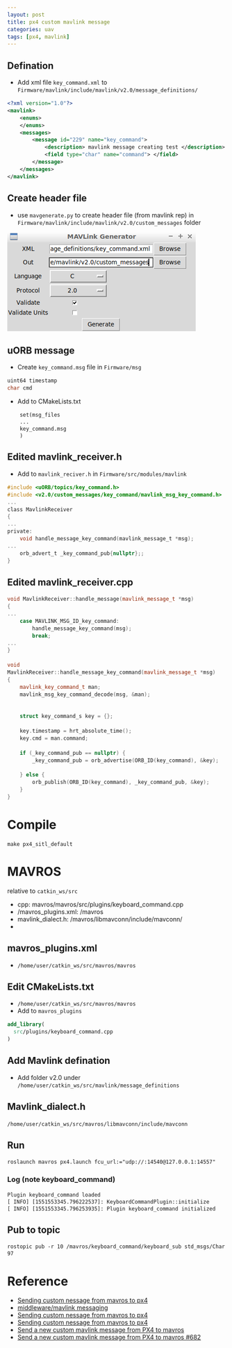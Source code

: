 ```yaml
---
layout: post
title: px4 custom mavlink message
categories: uav
tags: [px4, mavlink]
---
```

## Defination
- Add xml file `key_command.xml` to  `Firmware/mavlink/include/mavlink/v2.0/message_definitions/`

```xml
<?xml version="1.0"?>
<mavlink>
    <enums>
    </enums>
    <messages>
        <message id="229" name="key_command">
            <description> mavlink message creating test </description>
            <field type="char" name="command"> </field>
        </message>
    </messages>
</mavlink>
```

## Create header file
- use `mavgenerate.py` to create header file (from mavlink rep) in `Firmware/mavlink/include/mavlink/v2.0/custom_messages` folder

![](2019-02-28-02-05-06.png)

## uORB message
- Create `key_command.msg` file in `Firmware/msg`
```c
uint64 timestamp
char cmd
```
- Add to CMakeLists.txt
```
    set(msg_files
    ...
    key_command.msg
	)
```

## Edited mavlink_receiver.h
- Add to `mavlink_reciver.h` in `Firmware/src/modules/mavlink`

```c
#include <uORB/topics/key_command.h>
#include <v2.0/custom_messages/key_command/mavlink_msg_key_command.h>
...
class MavlinkReceiver
{
...
private:
    void handle_message_key_command(mavlink_message_t *msg);
...
    orb_advert_t _key_command_pub{nullptr};;
}
```
## Edited mavlink_receiver.cpp
```cpp
void MavlinkReceiver::handle_message(mavlink_message_t *msg)
{
...
    case MAVLINK_MSG_ID_key_command:
        handle_message_key_command(msg);
        break;
...
}

void
MavlinkReceiver::handle_message_key_command(mavlink_message_t *msg)
{
    mavlink_key_command_t man;
    mavlink_msg_key_command_decode(msg, &man);


    struct key_command_s key = {};

    key.timestamp = hrt_absolute_time();
    key.cmd = man.command;

    if (_key_command_pub == nullptr) {
        _key_command_pub = orb_advertise(ORB_ID(key_command), &key);

    } else {
        orb_publish(ORB_ID(key_command), _key_command_pub, &key);
    }
}
```

# Compile
```
make px4_sitl_default
```

# MAVROS
relative to `catkin_ws/src`
- cpp: mavros/mavros/src/plugins/keyboard_command.cpp
- /mavros_plugins.xml: /mavros
- mavlink_dialect.h: /mavros/libmavconn/include/mavconn/
- 
## mavros_plugins.xml
- `/home/user/catkin_ws/src/mavros/mavros`

## Edit CMakeLists.txt
- `/home/user/catkin_ws/src/mavros/mavros`
- Add to `mavros_plugins`
```cmake
add_library( 
  src/plugins/keyboard_command.cpp
)
```

## Add Mavlink defination
- Add folder v2.0 under `/home/user/catkin_ws/src/mavlink/message_definitions`

##  Mavlink_dialect.h
`/home/user/catkin_ws/src/mavros/libmavconn/include/mavconn`

## Run
```
roslaunch mavros px4.launch fcu_url:="udp://:14540@127.0.0.1:14557"
```

### Log (note keyboard_command)
```
Plugin keyboard_command loaded
[ INFO] [1551553345.796222537]: KeyboardCommandPlugin::initialize
[ INFO] [1551553345.796253935]: Plugin keyboard_command initialized

```

## Pub to topic
```
rostopic pub -r 10 /mavros/keyboard_command/keyboard_sub std_msgs/Char 97
```

# Reference
- [Sending custom nessage from mavros to px4](https://github.com/mavlink/mavros/issues/781)
- [middleware/mavlink messaging](https://dev.px4.io/en/middleware/mavlink.html)
- [Sending custom nessage from mavros to px4](https://github.com/mavlink/mavros/issues/783)
- [Sending custom nessage from mavros to px4](https://github.com/JoonmoAhn/Sending-Custom-Message-from-MAVROS-to-PX4/issues/1)
- [Send a new custom mavlink message from PX4 to mavros ](https://www.bountysource.com/issues/43563124-send-a-new-custom-mavlink-message-from-px4-to-mavros)
- [Send a new custom mavlink message from PX4 to mavros #682](https://github.com/mavlink/mavros/issues/682)